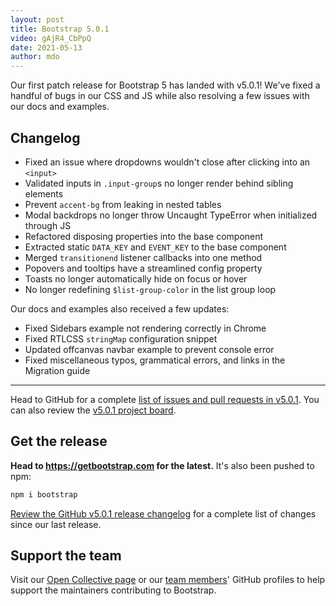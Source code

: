 ```yaml
---
layout: post
title: Bootstrap 5.0.1
video: gAjR4_CbPpQ
date: 2021-05-13
author: mdo
---
```


Our first patch release for Bootstrap 5 has landed with v5.0.1! We've fixed a handful of bugs in our CSS and JS while also resolving a few issues with our docs and examples.

## Changelog

- Fixed an issue where dropdowns wouldn't close after clicking into an `<input>`
- Validated inputs in `.input-group`s no longer render behind sibling elements
- Prevent `accent-bg` from leaking in nested tables
- Modal backdrops no longer throw Uncaught TypeError when initialized through JS
- Refactored disposing properties into the base component
- Extracted static `DATA_KEY` and `EVENT_KEY` to the base component
- Merged `transitionend` listener callbacks into one method
- Popovers and tooltips have a streamlined config property
- Toasts no longer automatically hide on focus or hover
- No longer redefining `$list-group-color` in the list group loop

Our docs and examples also received a few updates:

- Fixed Sidebars example not rendering correctly in Chrome
- Fixed RTLCSS `stringMap` configuration snippet
- Updated offcanvas navbar example to prevent console error
- Fixed miscellaneous typos, grammatical errors, and links in the Migration guide

<hr class="my-5">

Head to GitHub for a complete [list of issues and pull requests in v5.0.1](https://github.com/twbs/bootstrap/issues?q=is%3Aclosed+project%3Atwbs%2Fbootstrap%2F38). You can also review the [v5.0.1 project board](https://github.com/twbs/bootstrap/projects/38).

## Get the release

**Head to <https://getbootstrap.com> for the latest.** It's also been pushed to npm:

```sh
npm i bootstrap
```

[Review the GitHub v5.0.1 release changelog](https://github.com/twbs/bootstrap/releases/tag/v5.0.1) for a complete list of changes since our last release.

## Support the team

Visit our [Open Collective page](https://opencollective.com/bootstrap) or our [team members](https://github.com/orgs/twbs/people)' GitHub profiles to help support the maintainers contributing to Bootstrap.
